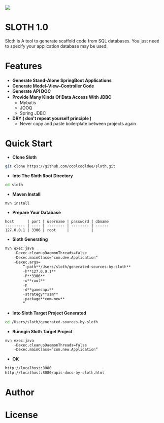 ![](https://raw.githubusercontent.com/coolcooldee/sloth/master/src/main/resources/static/images/logo.png)

SLOTH 1.0
=========
Sloth is A tool to generate scaffold code from SQL databases.
You just need to specify your application database may be used.

Features
========
- __Generate Stand-Alone SpringBoot Applications__　
- __Generate Model–View–Controller Code__
- __Generate API DOC__
- __Provide Many Kinds Of Data Access With JDBC__　
    * Mybatis
    * JOOQ
    * Spring JDBC
- __DRY ( don't repeat yourself principle )__
    * Never copy and paste boilerplate between projects again

Quick Start
===========
- __Clone Sloth__
```bash
git clone https://github.com/coolcooldee/sloth.git
```
- __Into The Sloth Root Directory__
```bash
cd sloth
```
- __Maven Install__
```bash
mvn install
```
- __Prepare Your Database__
```
host      | port | username | password | dbname 
--------- | ---- | -------- | -------- | ------ 
127.0.0.1 | 3306 | root     |          |         
```

- __Sloth Generating__
```bash
mvn exec:java
    -Dexec.cleanupDaemonThreads=false
    -Dexec.mainClass=”com.dee.Application”
    -Dexec.args=
        ”-path**/Users/sloth/generated-sources-by-sloth**
        -h**127.0.0.1**
        -P**3306**
        -u**root**
        -p
        -d**gamesapi**
        -strategy**ssm**
        -package**com.new**
        ”
```

- __Into Sloth Target Project Generated__
```bash
cd /Users/sloth/generated-sources-by-sloth
```

- __Runngin Sloth Target Project__
```bash
mvn exec:java
    -Dexec.cleanupDaemonThreads=false
    -Dexec.mainClass=”com.new.Application”
```
- __OK__
```bash
http://localhost:8080
http://localhost:8080/apis-docs-by-sloth.html
```


Author
======

License
=======





